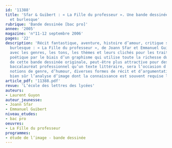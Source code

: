 ```yaml
---
id: '11388'
title: 'Sfar & Guibert : « La Fille du professeur ». Une bande dessinée entre aventure
  et burlesque'
rubrique: 'Bande dessinée [bac pro]'
annee: '2005'
magazine: 'n°11-12 septembre 2006'
pages: '22'
description: 'Récit fantastique, aventure, histoire d’amour, critique sociale, comique
  burlesque : « La Fille du professeur », de Joann Sfar et Emmanuel Guibert, joue
  avec les genres, les tons, les thèmes et leurs clichés pour les traiter sur un mode
  poétique par le biais d’un graphisme qui utilise toute la richesse du lavis. L’étude
  de cette bande dessinée originale, peut-être plus attractive pour des élèves de
  baccalauréat professionnel qu’un texte littéraire, sera l’occasion d’aborder les
  notions de genre, d’humour, diverses formes de récit et d’argumentation, sans oublier
  bien sûr l’analyse d’image dont la connaissance est souvent requise le jour de l’examen.'
article_pdf: '11388.pdf'
revue: 'L’école des lettres des lycées'
auteurs:
- Laurent Guyon
auteur_jeunesse:
- Joann Sfar
- Emmanuel Guibert
niveau_etudes:
- bac pro
oeuvres:
- La Fille du professeur
programmes:
- étude de l’image - bande dessinée
---
```

